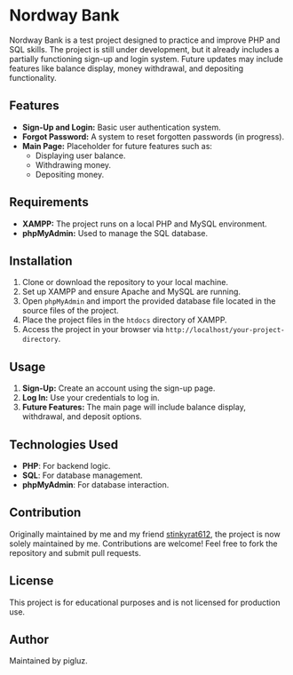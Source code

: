 

# Nordway Bank

Nordway Bank is a test project designed to practice and improve PHP and SQL skills. The project is still under development, but it already includes a partially functioning sign-up and login system. Future updates may include features like balance display, money withdrawal, and depositing functionality.

## Features
- **Sign-Up and Login:** Basic user authentication system.
- **Forgot Password:** A system to reset forgotten passwords (in progress).
- **Main Page:** Placeholder for future features such as:
  - Displaying user balance.
  - Withdrawing money.
  - Depositing money.

## Requirements
- **XAMPP:** The project runs on a local PHP and MySQL environment.
- **phpMyAdmin:** Used to manage the SQL database.

## Installation
1. Clone or download the repository to your local machine.
2. Set up XAMPP and ensure Apache and MySQL are running.
3. Open `phpMyAdmin` and import the provided database file located in the source files of the project.
4. Place the project files in the `htdocs` directory of XAMPP.
5. Access the project in your browser via `http://localhost/your-project-directory`.

## Usage
1. **Sign-Up:** Create an account using the sign-up page.
2. **Log In:** Use your credentials to log in.
3. **Future Features:** The main page will include balance display, withdrawal, and deposit options.

## Technologies Used
- **PHP**: For backend logic.
- **SQL**: For database management.
- **phpMyAdmin**: For database interaction.

## Contribution
Originally maintained by me and my friend [stinkyrat612](https://github.com/stinkyrat612), the project is now solely maintained by me. Contributions are welcome! Feel free to fork the repository and submit pull requests.

## License
This project is for educational purposes and is not licensed for production use.

## Author
Maintained by pigluz.

